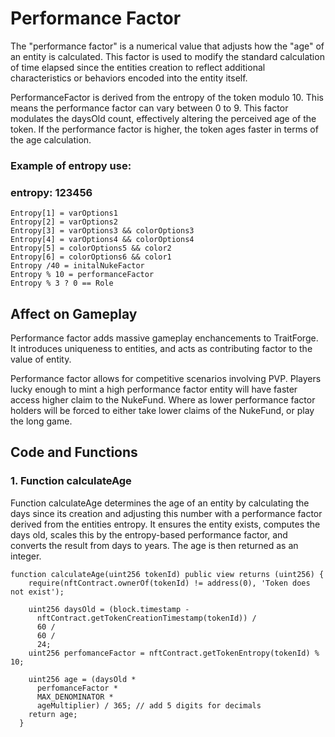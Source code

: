 # Performance Factor

The "performance factor" is a numerical value that adjusts how the "age" of an entity is calculated. This factor is used to modify the standard calculation of time elapsed since the entities creation to reflect additional characteristics or behaviors encoded into the entity itself.

PerformanceFactor is derived from the entropy of the token modulo 10. This means the performance factor can vary between 0 to 9.
This factor modulates the daysOld count, effectively altering the perceived age of the token. If the performance factor is higher, the token ages faster in terms of the age calculation.

### Example of entropy use:

### entropy: 123456
```
Entropy[1] = varOptions1
Entropy[2] = varOptions2
Entropy[3] = varOptions3 && colorOptions3
Entropy[4] = varOptions4 && colorOptions4
Entropy[5] = colorOptions5 && color2
Entropy[6] = colorOptions6 && color1
Entropy /40 = initalNukeFactor
Entropy % 10 = performanceFactor
Entropy % 3 ? 0 == Role
```
## Affect on Gameplay

Performance factor adds massive gameplay enchancements to TraitForge. It introduces uniqueness to entities, and acts as contributing factor to the value of entity.

Performance factor allows for competitive scenarios involving PVP. Players lucky enough to mint a high performance factor entity will have faster access higher claim to the NukeFund. Where as lower performance factor holders will be forced to either take lower claims of the NukeFund, or play the long game. 

## Code and Functions

### 1. Function calculateAge

Function calculateAge determines the age of an entity by calculating the days since its creation and adjusting this number with a performance factor derived from the entities entropy. It ensures the entity exists, computes the days old, scales this by the entropy-based performance factor, and converts the result from days to years. The age is then returned as an integer.

```
function calculateAge(uint256 tokenId) public view returns (uint256) {
    require(nftContract.ownerOf(tokenId) != address(0), 'Token does not exist');

    uint256 daysOld = (block.timestamp -
      nftContract.getTokenCreationTimestamp(tokenId)) /
      60 /
      60 /
      24;
    uint256 perfomanceFactor = nftContract.getTokenEntropy(tokenId) % 10;

    uint256 age = (daysOld *
      perfomanceFactor *
      MAX_DENOMINATOR *
      ageMultiplier) / 365; // add 5 digits for decimals
    return age;
  }
```
